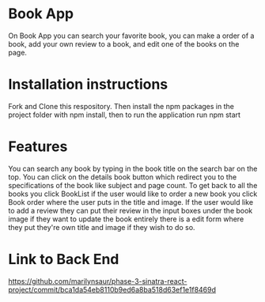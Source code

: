 # Book App

On Book App you can search your favorite book, you can make a order of a book,
add your own review to a book, and edit one of the books on the page.

# Installation instructions

Fork and Clone this respository. Then install the npm packages in the project folder
with npm install, then to run the application run npm start

# Features

You can search any book by typing in the book title on the search bar on the top. You can click on the details book button which redirect you to the specifications of the book like subject and page count. To get back to all the books you click BookList if the user would like to order a new book you click Book order where the user puts in the title and image.
If the user would like to add a review they can put their review in the input boxes under the book image if they want to update the book entirely there is a edit form where they put they're own title and image if they wish to do so.

# Link to Back End
https://github.com/marilynsaur/phase-3-sinatra-react-project/commit/bca1da54eb8110b9ed6a8ba518d63ef1e1f8469d



